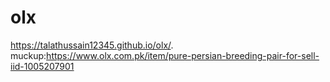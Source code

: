 # olx
 https://talathussain12345.github.io/olx/.
 muckup:https://www.olx.com.pk/item/pure-persian-breeding-pair-for-sell-iid-1005207901
